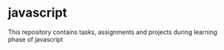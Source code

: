 # javascript
This repository contains tasks, assignments and projects during learning phase of javascript
